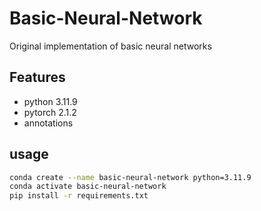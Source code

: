 # Basic-Neural-Network

Original implementation of basic neural networks

## Features

- python 3.11.9
- pytorch 2.1.2
- annotations

## usage

```bash
conda create --name basic-neural-network python=3.11.9
conda activate basic-neural-network
pip install -r requirements.txt
```

